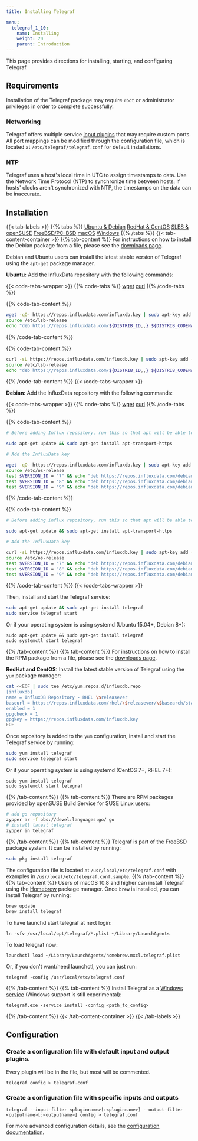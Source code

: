 ```yaml
---
title: Installing Telegraf

menu:
  telegraf_1_10:
    name: Installing
    weight: 20
    parent: Introduction
---
```


This page provides directions for installing, starting, and configuring Telegraf.

## Requirements

Installation of the Telegraf package may require `root` or administrator privileges in order to complete successfully.

### Networking

Telegraf offers multiple service [input plugins](/telegraf/v1.10/plugins/inputs/) that may
require custom ports.
All port mappings can be modified through the configuration file,
which is located at `/etc/telegraf/telegraf.conf` for default installations.

### NTP

Telegraf uses a host's local time in UTC to assign timestamps to data.
Use the Network Time Protocol (NTP) to synchronize time between hosts; if hosts' clocks
aren't synchronized with NTP, the timestamps on the data can be inaccurate.

## Installation

{{< tab-labels >}}
{{% tabs %}}
  [Ubuntu & Debian](#)
  [RedHat & CentOS](#)
  [SLES & openSUSE](#)
  [FreeBSD/PC-BSD](#)
  [macOS](#)
  [Windows](#)
{{% /tabs %}}
{{< tab-content-container >}}
{{% tab-content %}}
For instructions on how to install the Debian package from a file, please see the [downloads page](https://influxdata.com/downloads/).

Debian and Ubuntu users can install the latest stable version of Telegraf using the `apt-get` package manager.

**Ubuntu:** Add the InfluxData repository with the following commands:

{{< code-tabs-wrapper >}}
{{% code-tabs %}}
[wget](#)
[curl](#)
{{% /code-tabs %}}

{{% code-tab-content %}}
```bash
wget -qO- https://repos.influxdata.com/influxdb.key | sudo apt-key add -
source /etc/lsb-release
echo "deb https://repos.influxdata.com/${DISTRIB_ID,,} ${DISTRIB_CODENAME} stable" | sudo tee /etc/apt/sources.list.d/influxdb.list
```
{{% /code-tab-content %}}

{{% code-tab-content %}}
```bash
curl -sL https://repos.influxdata.com/influxdb.key | sudo apt-key add -
source /etc/lsb-release
echo "deb https://repos.influxdata.com/${DISTRIB_ID,,} ${DISTRIB_CODENAME} stable" | sudo tee /etc/apt/sources.list.d/influxdb.list
```
{{% /code-tab-content %}}
{{< /code-tabs-wrapper >}}  

**Debian:** Add the InfluxData repository with the following commands:

{{< code-tabs-wrapper >}}
{{% code-tabs %}}
[wget](#)
[curl](#)
{{% /code-tabs %}}

{{% code-tab-content %}}
```bash
# Before adding Influx repository, run this so that apt will be able to read the repository.

sudo apt-get update && sudo apt-get install apt-transport-https

# Add the InfluxData key

wget -qO- https://repos.influxdata.com/influxdb.key | sudo apt-key add -
source /etc/os-release
test $VERSION_ID = "7" && echo "deb https://repos.influxdata.com/debian wheezy stable" | sudo tee /etc/apt/sources.list.d/influxdb.list
test $VERSION_ID = "8" && echo "deb https://repos.influxdata.com/debian jessie stable" | sudo tee /etc/apt/sources.list.d/influxdb.list
test $VERSION_ID = "9" && echo "deb https://repos.influxdata.com/debian stretch stable" | sudo tee /etc/apt/sources.list.d/influxdb.list
```
{{% /code-tab-content %}}

{{% code-tab-content %}}
```bash
# Before adding Influx repository, run this so that apt will be able to read the repository.

sudo apt-get update && sudo apt-get install apt-transport-https

# Add the InfluxData key

curl -sL https://repos.influxdata.com/influxdb.key | sudo apt-key add -
source /etc/os-release
test $VERSION_ID = "7" && echo "deb https://repos.influxdata.com/debian wheezy stable" | sudo tee /etc/apt/sources.list.d/influxdb.list
test $VERSION_ID = "8" && echo "deb https://repos.influxdata.com/debian jessie stable" | sudo tee /etc/apt/sources.list.d/influxdb.list
test $VERSION_ID = "9" && echo "deb https://repos.influxdata.com/debian stretch stable" | sudo tee /etc/apt/sources.list.d/influxdb.list
```
{{% /code-tab-content %}}
{{< /code-tabs-wrapper >}}

Then, install and start the Telegraf service:

```bash
sudo apt-get update && sudo apt-get install telegraf
sudo service telegraf start
```

Or if your operating system is using systemd (Ubuntu 15.04+, Debian 8+):
```
sudo apt-get update && sudo apt-get install telegraf
sudo systemctl start telegraf
```

{{% /tab-content %}}
{{% tab-content %}}
  For instructions on how to install the RPM package from a file, please see the [downloads page](https://influxdata.com/downloads/).

  **RedHat and CentOS:** Install the latest stable version of Telegraf using the `yum` package manager:

  ```bash
  cat <<EOF | sudo tee /etc/yum.repos.d/influxdb.repo
  [influxdb]
  name = InfluxDB Repository - RHEL \$releasever
  baseurl = https://repos.influxdata.com/rhel/\$releasever/\$basearch/stable
  enabled = 1
  gpgcheck = 1
  gpgkey = https://repos.influxdata.com/influxdb.key
  EOF
  ```

  Once repository is added to the `yum` configuration,
  install and start the Telegraf service by running:

  ```bash
  sudo yum install telegraf
  sudo service telegraf start
  ```

  Or if your operating system is using systemd (CentOS 7+, RHEL 7+):
  ```
  sudo yum install telegraf
  sudo systemctl start telegraf
  ```
{{% /tab-content %}}
{{% tab-content %}}
  There are RPM packages provided by openSUSE Build Service for SUSE Linux users:

  ```bash
  # add go repository
  zypper ar -f obs://devel:languages:go/ go
  # install latest telegraf
  zypper in telegraf
  ```
{{% /tab-content %}}
{{% tab-content %}}
  Telegraf is part of the FreeBSD package system.
  It can be installed by running:

  ```bash
  sudo pkg install telegraf
  ```

  The configuration file is located at `/usr/local/etc/telegraf.conf` with examples in `/usr/local/etc/telegraf.conf.sample`.
{{% /tab-content %}}
{{% tab-content %}}
  Users of macOS 10.8 and higher can install Telegraf using the [Homebrew](http://brew.sh/) package manager.
  Once `brew` is installed, you can install Telegraf by running:

  ```bash
  brew update
  brew install telegraf
  ```

  To have launchd start telegraf at next login:
  ```
  ln -sfv /usr/local/opt/telegraf/*.plist ~/Library/LaunchAgents
  ```
  To load telegraf now:
  ```
  launchctl load ~/Library/LaunchAgents/homebrew.mxcl.telegraf.plist
  ```

  Or, if you don't want/need launchctl, you can just run:
  ```
  telegraf -config /usr/local/etc/telegraf.conf
  ```
{{% /tab-content %}}
{{% tab-content %}}
  Install Telegraf as a [Windows service](https://github.com/influxdata/telegraf/blob/master/docs/WINDOWS_SERVICE.md) (Windows support is still experimental):
  ```
  telegraf.exe -service install -config <path_to_config>
  ```
{{% /tab-content %}}
{{< /tab-content-container >}}
{{< /tab-labels >}}

## Configuration

### Create a configuration file with default input and output plugins.

Every plugin will be in the file, but most will be commented.

```
telegraf config > telegraf.conf
```

### Create a configuration file with specific inputs and outputs
```
telegraf --input-filter <pluginname>[:<pluginname>] --output-filter <outputname>[:<outputname>] config > telegraf.conf
```

For more advanced configuration details, see the
[configuration documentation](/telegraf/v1.10/administration/configuration/).
